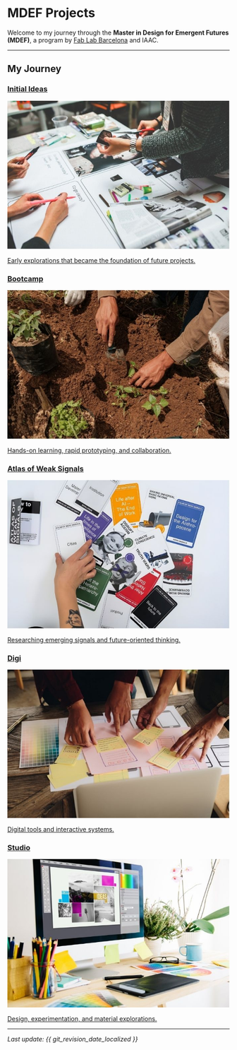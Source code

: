 # MDEF Projects

Welcome to my journey through the **Master in Design for Emergent Futures (MDEF)**, a program by [Fab Lab Barcelona](https://mdef.fablabbcn.org/) and IAAC.

---

## My Journey

<div class="cards-grid">

<div class="card card-1">
    <a href="project/project.md" class="card-link">
        <div class="card-content">
            <h3>Initial Ideas</h3>
            <div class="card-image">
                <img src="images/initial-ideas.jpg" alt="Initial Ideas">
            </div>
            <p>Early explorations that became the foundation of future projects.</p>
        </div>
    </a>
</div>

<div class="card card-2">
    <a href="term1/01-Bootcamp.md" class="card-link">
        <div class="card-content">
            <h3>Bootcamp</h3>
            <div class="card-image">
                <img src="images/bootcamp.jpg" alt="Bootcamp">
            </div>
            <p>Hands-on learning, rapid prototyping, and collaboration.</p>
        </div>
    </a>
</div>

<div class="card card-3">
    <a href="term1/02-Atlas of Weak Signals.md" class="card-link">
        <div class="card-content">
            <h3>Atlas of Weak Signals</h3>
            <div class="card-image">
                <img src="images/atlas.jpg" alt="Atlas of Weak Signals">
            </div>
            <p>Researching emerging signals and future-oriented thinking.</p>
        </div>
    </a>
</div>

<div class="card card-4">
    <a href="term1/01-Bootcamp.md" class="card-link">
        <div class="card-content">
            <h3>Digi</h3>
            <div class="card-image">
                <img src="images/digi.jpg" alt="Digi">
            </div>
            <p>Digital tools and interactive systems.</p>
        </div>
    </a>
</div>

<div class="card card-5">
    <a href="term1/01-Bootcamp.md" class="card-link">
        <div class="card-content">
            <h3>Studio</h3>
            <div class="card-image">
                <img src="images/studio.jpg" alt="Studio">
            </div>
            <p>Design, experimentation, and material explorations.</p>
        </div>
    </a>
</div>

</div>

---

*Last update: {{ git_revision_date_localized }}*